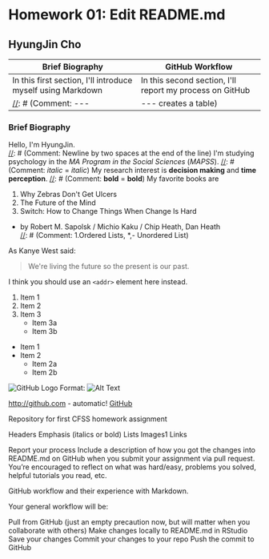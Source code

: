 # Homework 01: Edit README.md
## HyungJin Cho
  [//]: # (Comment: #~###### is a header tag <h1>~<h6>)

Brief Biography | GitHub Workflow
--- | ---
In this first section, I'll introduce myself using Markdown | In this second section, I'll report my process on GitHub
  [//]: # (Comment: --- | --- creates a table)

### Brief Biography

Hello, I'm HyungJin.  
  [//]: # (Comment: Newline by two spaces at the end of the line)
I'm studying psychology in the _MA Program in the Social Sciences_ (*MAPSS*).
  [//]: # (Comment: _italic_ = *italic*)
My research interest is __decision making__ and **time perception**.
  [//]: # (Comment: __bold__ = **bold**)
My favorite books are
1. Why Zebras Don't Get Ulcers
2. The Future of the Mind
3. Switch: How to Change Things When Change Is Hard
  * by Robert M. Sapolsk / Michio Kaku / Chip Heath, Dan Heath  
  [//]: # (Comment: 1.Ordered Lists, *,- Unordered List)

As Kanye West said:

> We're living the future so
> the present is our past.

I think you should use an
`<addr>` element here instead.

1. Item 1
2. Item 2
3. Item 3
   * Item 3a
   * Item 3b
   
   
* Item 1
* Item 2
  * Item 2a
  * Item 2b

![GitHub Logo](/images/logo.png)
Format: ![Alt Text](url)

http://github.com - automatic!
[GitHub](http://github.com)



Repository for first CFSS homework assignment



Headers
Emphasis (italics or bold)
Lists
Images1
Links

Report your process
Include a description of how you got the changes into README.md on GitHub when you submit your assignment via pull request. You’re encouraged to reflect on what was hard/easy, problems you solved, helpful tutorials you read, etc.

GitHub workflow and their experience with Markdown.




Your general workflow will be:

Pull from GitHub (just an empty precaution now, but will matter when you collaborate with others)
Make changes locally to README.md in RStudio
Save your changes
Commit your changes to your repo
Push the commit to GitHub

